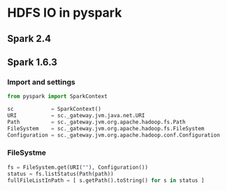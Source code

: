# HDFS IO in pyspark
## Spark 2.4


## Spark 1.6.3
### Import and settings
```python
from pyspark import SparkContext

sc            = SparkContext()
URI           = sc._gateway.jvm.java.net.URI
Path          = sc._gateway.jvm.org.apache.hadoop.fs.Path
FileSystem    = sc._gateway.jvm.org.apache.hadoop.fs.FileSystem
Configuration = sc._gateway.jvm.org.apache.hadoop.conf.Configuration
```

### FileSystme
```python
fs = FileSystem.get(URI(""), Configuration())
status = fs.listStatus(Path(path))
fullFileListInPath = [ s.getPath().toString() for s in status ]
```
